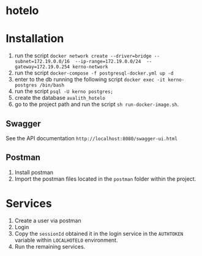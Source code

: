 # hotelo
# Installation
1. run the script `docker network create --driver=bridge --subnet=172.19.0.0/16  --ip-range=172.19.0.0/24  --gateway=172.19.0.254 kerno-network`
2. run the script `docker-compose -f postgresql-docker.yml up -d`
3. enter to the db running the following script `docker exec -it kerno-postgres /bin/bash`
4. run the script `psql -U kerno postgres;`
5. create the database `avalith_hotelo`
6. go to the project path and run the script `sh run-docker-image.sh`.
## Swagger
See the API documentation `http://localhost:8080/swagger-ui.html`
## Postman
1. Install postman
2. Import the postman files located in the `postman` folder within the project.
# Services
1. Create a user via postman
2. Login
3. Copy the `sessionId` obtained it in the login service in the `AUTHTOKEN` variable within `LOCALHOTELO` environment.
4. Run the remaining services.
